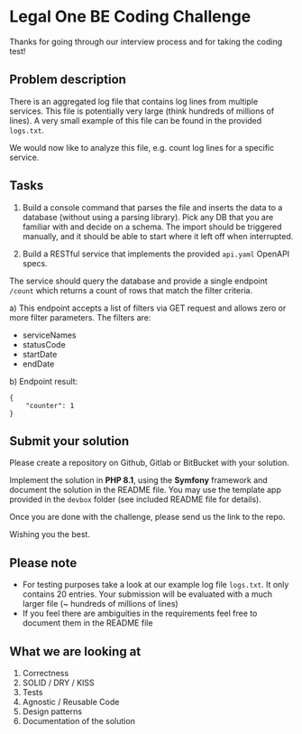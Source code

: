 # Legal One BE Coding Challenge

Thanks for going through our interview process and for taking the coding test!

## Problem description

There is an aggregated log file that contains log lines from multiple services. This file is potentially very large (think hundreds of millions of lines). A very small example of this file can be found in the provided `logs.txt`.

We would now like to analyze this file, e.g. count log lines for a specific service.

## Tasks

1. Build a console command that parses the file and inserts the data to a database (without using a parsing library). Pick any DB that you are familiar with and decide on a schema. The import should be triggered manually, and it should be able to start where it left off when interrupted.

2. Build a RESTful service that implements the provided `api.yaml` OpenAPI specs.

The service should query the database and provide a single endpoint `/count` which returns a count of rows that match the filter criteria.

a) This endpoint accepts a list of filters via GET request and allows zero or more filter parameters. The filters are:
- serviceNames
- statusCode
- startDate
- endDate

b) Endpoint result:

```
{
    "counter": 1
}
```

## Submit your solution

Please create a repository on Github, Gitlab or BitBucket with your solution.

Implement the solution in **PHP 8.1**, using the **Symfony** framework and document the solution in the README file. You may use the template app provided in the `devbox` folder (see included README file for details).

Once you are done with the challenge, please send us the link to the repo.

Wishing you the best.

## Please note

- For testing purposes take a look at our example log file `logs.txt`. It only contains 20 entries. Your submission will be evaluated with a much larger file (~ hundreds of millions of lines)
- If you feel there are ambiguities in the requirements feel free to document them in the README file

## What we are looking at

1. Correctness
2. SOLID / DRY / KISS
3. Tests
4. Agnostic / Reusable Code
5. Design patterns
6. Documentation of the solution
